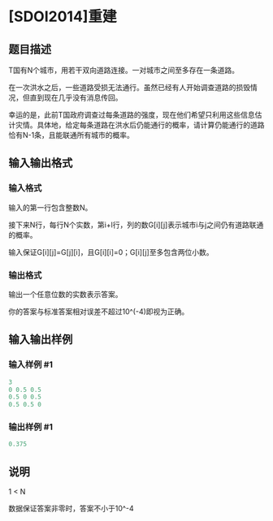 # [SDOI2014]重建

## 题目描述

T国有N个城市，用若干双向道路连接。一对城市之间至多存在一条道路。

在一次洪水之后，一些道路受损无法通行。虽然已经有人开始调查道路的损毁情况，但直到现在几乎没有消息传回。

幸运的是，此前T国政府调查过每条道路的强度，现在他们希望只利用这些信息估计灾情。具体地，给定每条道路在洪水后仍能通行的概率，请计算仍能通行的道路恰有N-1条，且能联通所有城市的概率。

## 输入输出格式

### 输入格式

输入的第一行包含整数N。

接下来N行，每行N个实数，第i+l行，列的数G[i][j]表示城市i与j之间仍有道路联通的概率。

输入保证G[i][j]=G[j][i]，且G[i][i]=0；G[i][j]至多包含两位小数。

### 输出格式

输出一个任意位数的实数表示答案。

你的答案与标准答案相对误差不超过10^(-4)即视为正确。

## 输入输出样例

### 输入样例 #1

```cpp
3
0 0.5 0.5
0.5 0 0.5
0.5 0.5 0
```


### 输出样例 #1

```cpp
0.375
```


## 说明

1 < N 

数据保证答案非零时，答案不小于10^-4

